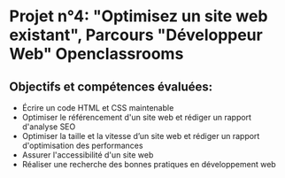 # Projet n°4: "Optimisez un site web existant", Parcours "Développeur Web" Openclassrooms
<h2>Objectifs et compétences évaluées:</h2>
<ul>
  <li>
    Écrire un code HTML et CSS maintenable
  </li>
  <li>
    Optimiser le référencement d'un site web et rédiger un rapport d'analyse SEO
  </li>
  <li>
    Optimiser la taille et la vitesse d’un site web et rédiger un rapport d'optimisation des performances
  </li>
  <li>
    Assurer l'accessibilité d'un site web
  </li>
  <li>
    Réaliser une recherche des bonnes pratiques en développement web
  </li>
</ul>

